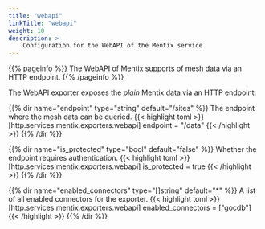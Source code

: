 ```yaml
---
title: "webapi"
linkTitle: "webapi"
weight: 10
description: >
    Configuration for the WebAPI of the Mentix service
---
```


{{% pageinfo %}}
The WebAPI of Mentix supports of mesh data via an HTTP endpoint.
{{% /pageinfo %}}

The WebAPI exporter exposes the _plain_ Mentix data via an HTTP endpoint.

{{% dir name="endpoint" type="string" default="/sites" %}}
The endpoint where the mesh data can be queried.
{{< highlight toml >}}
[http.services.mentix.exporters.webapi]
endpoint = "/data"
{{< /highlight >}}
{{% /dir %}}

{{% dir name="is_protected" type="bool" default="false" %}}
Whether the endpoint requires authentication.
{{< highlight toml >}}
[http.services.mentix.exporters.webapi]
is_protected = true
{{< /highlight >}}
{{% /dir %}}

{{% dir name="enabled_connectors" type="[]string" default="*" %}}
A list of all enabled connectors for the exporter.
{{< highlight toml >}}
[http.services.mentix.exporters.webapi]
enabled_connectors = ["gocdb"]
{{< /highlight >}}
{{% /dir %}}
